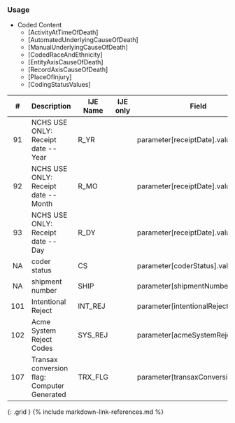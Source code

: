 ### Usage

  * Coded Content
    * [ActivityAtTimeOfDeath]
    * [AutomatedUnderlyingCauseOfDeath]
    * [ManualUnderlyingCauseOfDeath]
    * [CodedRaceAndEthnicity]
    * [EntityAxisCauseOfDeath]
    * [RecordAxisCauseOfDeath]
    * [PlaceOfInjury]
    * [CodingStatusValues]
    

| **#** |  **Description**   |  **IJE Name**   | IJE only |  **Field**  |  **Type**  | **Value Set**  |
| :---------: | ------------- | ------------ | :----------: |---------- | -------- | -------- |
| 91 | NCHS USE ONLY: Receipt date -- Year | R_YR| |parameter[receiptDate].value | date | See [PartialDatesAndTimes] | 
| 92 | NCHS USE ONLY: Receipt date -- Month | R_MO| |parameter[receiptDate].value | date | See [PartialDatesAndTimes] | 
| 93 | NCHS USE ONLY: Receipt date -- Day | R_DY| |parameter[receiptDate].value | date | See [PartialDatesAndTimes] | 
| NA | coder status  | CS| |parameter[coderStatus].value | integer |  | 
| NA | shipment number  | SHIP| |parameter[shipmentNumber].value | string |  | 
| 101 | Intentional Reject  | INT_REJ| |parameter[intentionalReject].value | codeable | [IntentionalRejectVS] | 
| 102 | Acme System Reject Codes | SYS_REJ| |parameter[acmeSystemReject].value  | codeable | [ACMESystemRejectVS] | 
| 107 | Transax conversion flag: Computer Generated | TRX_FLG| |parameter[transaxConversion].value  | codeable | [TransaxConversionVS] | 
{: .grid }
{% include markdown-link-references.md %}
